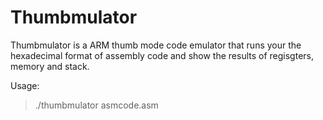 # Thumbmulator

Thumbmulator is a ARM thumb mode code emulator that runs your the hexadecimal format of assembly code and show the results of regisgters, memory and stack.

Usage: 
> ./thumbmulator asmcode.asm 
